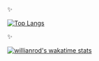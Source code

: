 
 ✨ 


[![Top Langs](https://github-readme-stats.vercel.app/api/top-langs/?username=danisoaresl&layout=compact)](https://github.com/danisoaresl/github-readme-stats)

 ✨ 
 
[![willianrod's wakatime stats](https://github-readme-stats.vercel.app/api/wakatime?username=danisoaresl)](https://github.com/danisoaresl/github-readme-stats)
